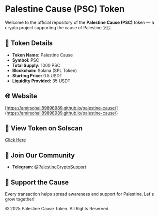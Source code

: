 
# Palestine Cause (PSC) Token

Welcome to the official repository of the **Palestine Cause (PSC)** token — a crypto project supporting the cause of Palestine 🇵🇸.

## 📌 Token Details
- **Token Name:** Palestine Cause
- **Symbol:** PSC
- **Total Supply:** 1000 PSC
- **Blockchain:** Solana (SPL Token)
- **Starting Price:** 0.5 USDT
- **Liquidity Provided:** 35 USDT

## 🌐 Website
[https://amirsohail89898989.github.io/palestine-cause/](https://amirsohail89898989.github.io/palestine-cause/)

## 🔎 View Token on Solscan
[Click Here](https://solscan.io/token/PASTE_YOUR_TOKEN_ADDRESS_HERE)

## 📲 Join Our Community
- **Telegram:** [@PalestineCryptoSupport](https://t.me/PalestineCryptoSupport)

## 🤝 Support the Cause
Every transaction helps spread awareness and support for Palestine. Let's grow together!

© 2025 Palestine Cause Token. All Rights Reserved.
